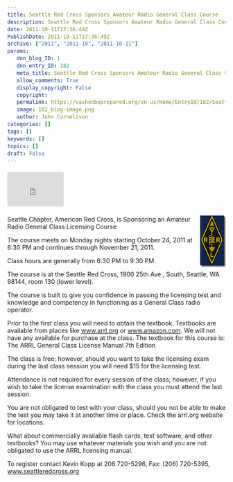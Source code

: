 ```yaml
---
title: Seattle Red Cross Sponsors Amateur Radio General Class Course
description: Seattle Red Cross Sponsors Amateur Radio General Class Course
date: 2011-10-11T17:36:49Z
PublishDate: 2011-10-11T17:36:49Z
archive: ["2011", "2011-10", "2011-10-11"]
params:
   dnn_blog_ID: 1
   dnn_entry_ID: 182
   meta_title: Seattle Red Cross Sponsors Amateur Radio General Class Course
   allow_comments: True
   display_copyright: False
   copyright: 
   permalink: https://vashonbeprepared.org/en-us/Home/EntryId/182/Seattle-Red-Cross-Sponsors-Amateur-Radio-General-Class-Course
   image: 182_blog-image.png
   author: John Cornelison
categories: []
tags: []
keywords: []
topics: []
draft: False
---
```


<div class="wlWriterHeaderFooter" style="float:none; margin:0px; padding:4px 0px 4px 0px;"><iframe src="http://www.facebook.com/widgets/like.php?href=http://vashoneoc.org/Blogs/VashonPreparedness/tabid/164/EntryId/182/Seattle-Red-Cross-Sponsors-Amateur-Radio-General-Class-Course.aspx" scrolling="no" frameborder="0" style="border:none; width:130px; height:80px"></iframe></div><p><a href="http://www.arrl.org/licensing-education-training" target="_blank"><img style="background-image: none; border-bottom: 0px; border-left: 0px; margin: 0px 0px 5px 5px; padding-left: 0px; padding-right: 0px; display: inline; float: right; border-top: 0px; border-right: 0px; padding-top: 0px" title="image" border="0" alt="image" align="right" src="/images/dnnBlog/1/182/Windows-Live-Writer-182451f74a2a_939B-image_3.png" width="59" height="119" /></a>Seattle Chapter, American Red Cross, is Sponsoring an Amateur Radio General Class Licensing Course</p>  <p>The course meets on Monday nights starting October 24, 2011 at 6:30 PM and continues through November 21, 2011.</p>  <p>Class hours are generally from 6:30 PM to 9:30 PM.</p>  <p>The course is at the Seattle Red Cross, 1900 25th Ave., South, Seattle, WA 98144, room 130 (lower level).</p>  <p>The course is built to give you confidence in passing the licensing test and knowledge and competency in functioning as a General Class radio operator.</p>  <p>Prior to the first class you will need to obtain the textbook. Textbooks are available from places like <a href="http://www.arrl.org">www.arrl.org</a> or <a href="http://www.amazon.com">www.amazon.com</a>. We will not have any available for purchase at the class. The textbook for this course is: The ARRL General Class License Manual 7th Edition</p>  <p>The class is free; however, should you want to take the licensing exam during the last class session you will need $15 for the licensing test.</p>  <p>Attendance is not required for every session of the class; however, if you wish to take the license examination with the class you must attend the last session.</p>  <p>You are not obligated to test with your class, should you not be able to make the test you may take it at another time or place. Check the arrl.org website for locations.</p>  <p>What about commercially available flash cards, test software, and other textbooks? You may use whatever materials you wish and you are not obligated to use the ARRL licensing manual.</p>  <p>To register contact Kevin Kopp at 206 720-5296, Fax: (206) 720-5395, <a href="http://www.seattleredcross.org">www.seattleredcross.org</a></p>
